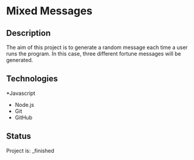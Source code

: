 # Mixed Messages

## Description
The aim of this project is to generate a random message each time a user runs the program. In this case, three different fortune messages will be generated.

## Technologies
*Javascript
* Node.js
* Git
* GitHub


## Status
Project is: _finished
